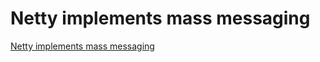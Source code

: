 # Netty implements mass messaging
[Netty implements mass messaging](https://aiwithcloud.com/2022/09/19/netty_implements_mass_messaging/)